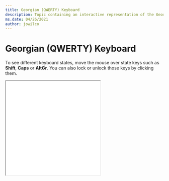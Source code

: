 ```yaml
--- 
title: Georgian (QWERTY) Keyboard 
description: Topic containing an interactive representation of the Georgian (QWERTY) Keyboard 
ms.date: 04/26/2021 
author: jowilco 
--- 
```

 
# Georgian (QWERTY) Keyboard 
 
To see different keyboard states, move the mouse over state keys such as **Shift**, **Caps** or **AltGr**. You can also lock or unlock those keys by clicking them. 
 
<iframe src="kbdgeoqw.html" height="300"></iframe> 
